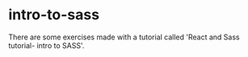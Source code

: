# intro-to-sass
There are some exercises made with a tutorial called 'React and Sass tutorial- intro to SASS'.
